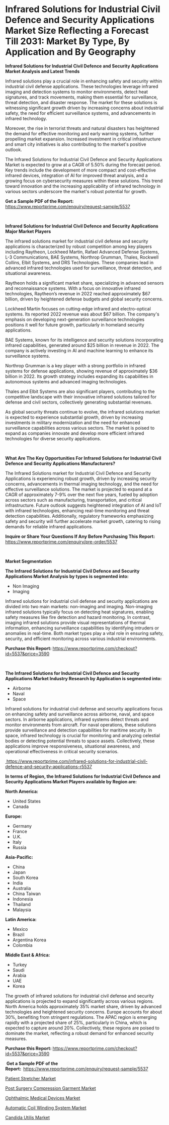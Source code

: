 <p><h1>Infrared Solutions for Industrial Civil Defence and Security Applications Market Size Reflecting a Forecast Till 2031: Market By Type, By Application and By Geography</h1></p><p><strong>Infrared Solutions for Industrial Civil Defence and Security Applications Market Analysis and Latest Trends</strong></p>
<p><p>Infrared solutions play a crucial role in enhancing safety and security within industrial civil defense applications. These technologies leverage infrared imaging and detection systems to monitor environments, detect heat signatures, and track movements, making them essential for surveillance, threat detection, and disaster response. The market for these solutions is witnessing significant growth driven by increasing concerns about industrial safety, the need for efficient surveillance systems, and advancements in infrared technology.</p><p>Moreover, the rise in terrorist threats and natural disasters has heightened the demand for effective monitoring and early warning systems, further propelling market expansion. Increased investment in critical infrastructure and smart city initiatives is also contributing to the market's positive outlook. </p><p>The Infrared Solutions for Industrial Civil Defence and Security Applications Market is expected to grow at a CAGR of 5.50% during the forecast period. Key trends include the development of more compact and cost-effective infrared devices, integration of AI for improved threat analysis, and a growing focus on cybersecurity measures within these solutions. This trend toward innovation and the increasing applicability of infrared technology in various sectors underscore the market's robust potential for growth.</p></p>
<p><strong>Get a Sample PDF of the Report:&nbsp;</strong> <a href="https://www.reportprime.com/enquiry/request-sample/5537">https://www.reportprime.com/enquiry/request-sample/5537</a></p>
<p>&nbsp;</p>
<p><strong>Infrared Solutions for Industrial Civil Defence and Security Applications Major Market Players</strong></p>
<p><p>The infrared solutions market for industrial civil defense and security applications is characterized by robust competition among key players including Raytheon, Lockheed Martin, Rafael Advanced Defense Systems, L-3 Communications, BAE Systems, Northrop Grumman, Thales, Rockwell Collins, Elbit Systems, and DRS Technologies. These companies lead in advanced infrared technologies used for surveillance, threat detection, and situational awareness.</p><p>Raytheon holds a significant market share, specializing in advanced sensors and reconnaissance systems. With a focus on innovative infrared technologies, Raytheon’s revenue in 2022 reached approximately $67 billion, driven by heightened defense budgets and global security concerns.</p><p>Lockheed Martin focuses on cutting-edge infrared and electro-optical systems. Its reported 2022 revenue was about $67 billion. The company's emphasis on developing next-generation surveillance technologies positions it well for future growth, particularly in homeland security applications.</p><p>BAE Systems, known for its intelligence and security solutions incorporating infrared capabilities, generated around $25 billion in revenue in 2022. The company is actively investing in AI and machine learning to enhance its surveillance systems.</p><p>Northrop Grumman is a key player with a strong portfolio in infrared systems for defense applications, showing revenue of approximately $36 billion in 2022. Its growth strategy includes expanding its capabilities in autonomous systems and advanced imaging technologies.</p><p>Thales and Elbit Systems are also significant players, contributing to the competitive landscape with their innovative infrared solutions tailored for defense and civil sectors, collectively generating substantial revenues.</p><p>As global security threats continue to evolve, the infrared solutions market is expected to experience substantial growth, driven by increasing investments in military modernization and the need for enhanced surveillance capabilities across various sectors. The market is poised to expand as companies innovate and develop more efficient infrared technologies for diverse security applications.</p></p>
<p>&nbsp;</p>
<p><strong>What Are The Key Opportunities For Infrared Solutions for Industrial Civil Defence and Security Applications Manufacturers?</strong></p>
<p><p>The Infrared Solutions market for Industrial Civil Defence and Security Applications is experiencing robust growth, driven by increasing security concerns, advancements in thermal imaging technology, and the need for effective surveillance solutions. The market is projected to expand at a CAGR of approximately 7-9% over the next five years, fueled by adoption across sectors such as manufacturing, transportation, and critical infrastructure. Future outlook suggests heightened integration of AI and IoT with infrared technologies, enhancing real-time monitoring and threat detection capabilities. Additionally, regulatory frameworks emphasizing safety and security will further accelerate market growth, catering to rising demands for reliable infrared applications.</p></p>
<p><strong>Inquire or Share Your Questions If Any Before Purchasing This Report:</strong> <a href="https://www.reportprime.com/enquiry/pre-order/5537">https://www.reportprime.com/enquiry/pre-order/5537</a></p>
<p>&nbsp;</p>
<p><strong>Market Segmentation</strong></p>
<p><strong>The Infrared Solutions for Industrial Civil Defence and Security Applications Market Analysis by types is segmented into:</strong></p>
<p><ul><li>Non Imaging</li><li>Imaging</li></ul></p>
<p><p>Infrared solutions for industrial civil defense and security applications are divided into two main markets: non-imaging and imaging. Non-imaging infrared solutions typically focus on detecting heat signatures, enabling safety measures like fire detection and hazard monitoring. In contrast, imaging infrared solutions provide visual representations of thermal information, enhancing surveillance capabilities by identifying intruders or anomalies in real-time. Both market types play a vital role in ensuring safety, security, and efficient monitoring across various industrial environments.</p></p>
<p><strong>Purchase this Report:&nbsp;</strong><a href="https://www.reportprime.com/checkout?id=5537&price=3590">https://www.reportprime.com/checkout?id=5537&price=3590</a></p>
<p>&nbsp;</p>
<p><strong>The Infrared Solutions for Industrial Civil Defence and Security Applications Market Industry Research by Application is segmented into:</strong></p>
<p><ul><li>Airborne</li><li>Naval</li><li>Space</li></ul></p>
<p><p>Infrared solutions for industrial civil defense and security applications focus on enhancing safety and surveillance across airborne, naval, and space sectors. In airborne applications, infrared systems detect threats and monitor environments from aircraft. For naval operations, these solutions provide surveillance and detection capabilities for maritime security. In space, infrared technology is crucial for monitoring and analyzing celestial bodies or detecting potential threats to space assets. Collectively, these applications improve responsiveness, situational awareness, and operational effectiveness in critical security scenarios.</p></p>
<p><a href="https://www.reportprime.com/infrared-solutions-for-industrial-civil-defence-and-security-applications-r5537">&nbsp;https://www.reportprime.com/infrared-solutions-for-industrial-civil-defence-and-security-applications-r5537</a></p>
<p><strong>In terms of Region, the Infrared Solutions for Industrial Civil Defence and Security Applications Market Players available by Region are:</strong></p>
<p>
    <p> <strong> North America: </strong>
        <ul>
            <li>United States</li>
            <li>Canada</li>
        </ul>
        </p> 
    <p> <strong> Europe: </strong>
        <ul>
            <li>Germany</li>
            <li>France</li>
            <li>U.K.</li>
            <li>Italy</li>
            <li>Russia</li>
        </ul>
        </p> 
    <p> <strong> Asia-Pacific: </strong>
        <ul>
            <li>China</li>
            <li>Japan</li>
            <li>South Korea</li>
            <li>India</li>
            <li>Australia</li>
            <li>China Taiwan</li>
            <li>Indonesia</li>
            <li>Thailand</li>
            <li>Malaysia</li>
        </ul>
        </p> 
    <p> <strong> Latin America: </strong>
        <ul>
            <li>Mexico</li>
            <li>Brazil</li>
            <li>Argentina Korea</li>
            <li>Colombia</li>
        </ul>
        </p> 
    <p> <strong> Middle East & Africa: </strong>
        <ul>
            <li>Turkey</li>
            <li>Saudi</li>
            <li>Arabia</li>
            <li>UAE</li>
            <li>Korea</li>
        </ul>
    </p>
    </p>
<p><p>The growth of infrared solutions for industrial civil defense and security applications is projected to expand significantly across various regions. North America holds approximately 35% market share, driven by advanced technologies and heightened security concerns. Europe accounts for about 30%, benefiting from stringent regulations. The APAC region is emerging rapidly with a projected share of 25%, particularly in China, which is expected to capture around 20%. Collectively, these regions are poised to dominate the market, reflecting a robust demand for enhanced security measures.</p></p>
<p><strong>Purchase this Report: </strong><a href="https://www.reportprime.com/checkout?id=5537&price=3590">https://www.reportprime.com/checkout?id=5537&price=3590</a></p>
<p>&nbsp;<strong>Get a Sample PDF of the Report:&nbsp;&nbsp;</strong><a href="https://www.reportprime.com/enquiry/request-sample/5537">https://www.reportprime.com/enquiry/request-sample/5537</a></p>
<p><strong></strong></p>
<p><p><a href="https://www.linkedin.com/pulse/pioneering-growth-analyzing-global-patient-stretcher-market-fpkbc?trackingId=6rGJfZsbS0WbKxXQgeGnXw%3D%3D">Patient Stretcher Market</a></p><p><a href="https://www.linkedin.com/pulse/post-surgery-compression-garment-market-insights-products-eykuc?trackingId=Ez%2BAz4XUT%2BKnRon0XN7Q4A%3D%3D">Post Surgery Compression Garment Market</a></p><p><a href="https://www.linkedin.com/pulse/future-trajectory-ophthalmic-medical-devices-market-emerging-bk66c?trackingId=g9%2FBRzs0RPSND6aEl9zmhQ%3D%3D">Ophthalmic Medical Devices Market</a></p><p><a href="https://issuu.com/reportprime-2/docs/automatic-coil-winding-system-marke_f52c6440e50e96">Automatic Coil Winding System Market</a></p><p><a href="https://issuu.com/reportprime-2/docs/candida-utilis-market-size-2030.ppt_39ebe6dedbf71c">Candida Utilis Market</a></p></p>